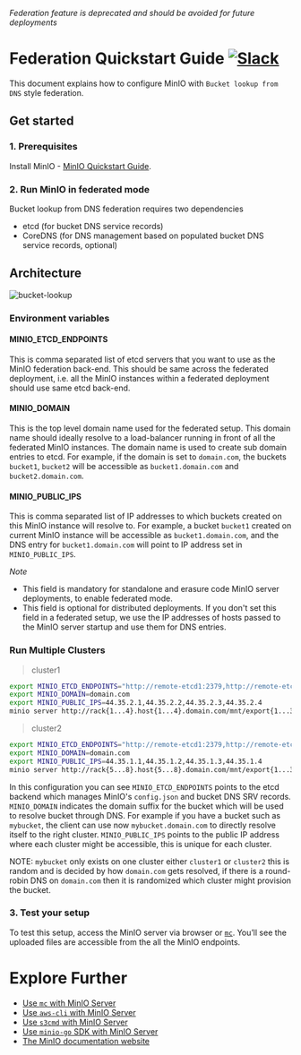 *Federation feature is deprecated and should be avoided for future deployments*

# Federation Quickstart Guide [![Slack](https://slack.min.io/slack?type=svg)](https://slack.min.io)
This document explains how to configure MinIO with `Bucket lookup from DNS` style federation.

## Get started

### 1. Prerequisites
Install MinIO - [MinIO Quickstart Guide](https://docs.min.io/docs/minio-quickstart-guide).

### 2. Run MinIO in federated mode
Bucket lookup from DNS federation requires two dependencies

- etcd (for bucket DNS service records)
- CoreDNS (for DNS management based on populated bucket DNS service records, optional)

## Architecture

![bucket-lookup](https://github.com/minio/minio/blob/master/docs/federation/lookup/bucket-lookup.png?raw=true)

### Environment variables

#### MINIO_ETCD_ENDPOINTS

This is comma separated list of etcd servers that you want to use as the MinIO federation back-end. This should
be same across the federated deployment, i.e. all the MinIO instances within a federated deployment should use same
etcd back-end.

#### MINIO_DOMAIN

This is the top level domain name used for the federated setup. This domain name should ideally resolve to a load-balancer
running in front of all the federated MinIO instances. The domain name is used to create sub domain entries to etcd. For
example, if the domain is set to `domain.com`, the buckets `bucket1`, `bucket2` will be accessible as `bucket1.domain.com`
and `bucket2.domain.com`.

#### MINIO_PUBLIC_IPS

This is comma separated list of IP addresses to which buckets created on this MinIO instance will resolve to. For example,
a bucket `bucket1` created on current MinIO instance will be accessible as `bucket1.domain.com`, and the DNS entry for
`bucket1.domain.com` will point to IP address set in `MINIO_PUBLIC_IPS`.

*Note*

- This field is mandatory for standalone and erasure code MinIO server deployments, to enable federated mode.
- This field is optional for distributed deployments. If you don't set this field in a federated setup, we use the IP addresses of
hosts passed to the MinIO server startup and use them for DNS entries.

### Run Multiple Clusters

> cluster1

```sh
export MINIO_ETCD_ENDPOINTS="http://remote-etcd1:2379,http://remote-etcd2:4001"
export MINIO_DOMAIN=domain.com
export MINIO_PUBLIC_IPS=44.35.2.1,44.35.2.2,44.35.2.3,44.35.2.4
minio server http://rack{1...4}.host{1...4}.domain.com/mnt/export{1...32}
```

> cluster2

```sh
export MINIO_ETCD_ENDPOINTS="http://remote-etcd1:2379,http://remote-etcd2:4001"
export MINIO_DOMAIN=domain.com
export MINIO_PUBLIC_IPS=44.35.1.1,44.35.1.2,44.35.1.3,44.35.1.4
minio server http://rack{5...8}.host{5...8}.domain.com/mnt/export{1...32}
```

In this configuration you can see `MINIO_ETCD_ENDPOINTS` points to the etcd backend which manages MinIO's
`config.json` and bucket DNS SRV records. `MINIO_DOMAIN` indicates the domain suffix for the bucket which
will be used to resolve bucket through DNS. For example if you have a bucket such as `mybucket`, the
client can use now `mybucket.domain.com` to directly resolve itself to the right cluster. `MINIO_PUBLIC_IPS`
points to the public IP address where each cluster might be accessible, this is unique for each cluster.

NOTE: `mybucket` only exists on one cluster either `cluster1` or `cluster2` this is random and
is decided by how `domain.com` gets resolved, if there is a round-robin DNS on `domain.com` then
it is randomized which cluster might provision the bucket.

### 3. Test your setup

To test this setup, access the MinIO server via browser or [`mc`](https://docs.min.io/docs/minio-client-quickstart-guide). You’ll see the uploaded files are accessible from the all the MinIO endpoints.

# Explore Further

- [Use `mc` with MinIO Server](https://docs.min.io/docs/minio-client-quickstart-guide)
- [Use `aws-cli` with MinIO Server](https://docs.min.io/docs/aws-cli-with-minio)
- [Use `s3cmd` with MinIO Server](https://docs.min.io/docs/s3cmd-with-minio)
- [Use `minio-go` SDK with MinIO Server](https://docs.min.io/docs/golang-client-quickstart-guide)
- [The MinIO documentation website](https://docs.min.io)

